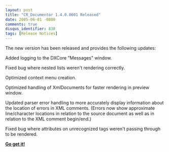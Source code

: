 ```yaml
---
layout: post
title: "CR_Documentor 1.4.0.0601 Released"
date: 2005-06-01 -0800
comments: true
disqus_identifier: 830
tags: [Release Notices]
---
```

The new version has been released and provides the following updates:
 
Added logging to the DXCore "Messages" window.

Fixed bug where nested lists weren't rendering correctly.

Optimized context menu creation.

Optimized handling of XmlDocuments for faster rendering in preview
window.

Updated parser error handling to more accurately display information
about the location of errors in XML comments. (Errors now show
approximate line/character locations in relation to the source document
as well as in relation to the XML comment begin/end.)

Fixed bug where attributes on unrecognized tags weren't passing through
to be rendered.

 
 **[Go get
it!](/archive/2004/11/15/cr_documentor---the-documentor-plug-in-for-dxcore.aspx)**
